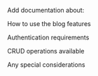 Add documentation about:

How to use the blog features

Authentication requirements

CRUD operations available

Any special considerations